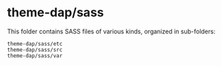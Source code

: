 # theme-dap/sass

This folder contains SASS files of various kinds, organized in sub-folders:

    theme-dap/sass/etc
    theme-dap/sass/src
    theme-dap/sass/var
